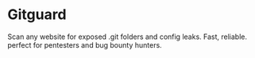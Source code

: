 # Gitguard
Scan any website for exposed .git folders and config leaks. Fast, reliable. perfect for pentesters and bug bounty hunters.
